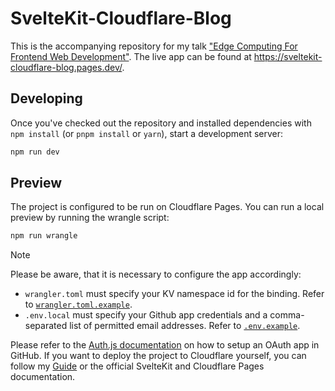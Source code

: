 # SvelteKit-Cloudflare-Blog

This is the accompanying repository for my talk ["Edge Computing For Frontend Web Development"](https://slides.com/nilsroehrig/edge-computing-for-frontend-web-development-ijs-munich-2023). The live app can be found at https://sveltekit-cloudflare-blog.pages.dev/.

## Developing

Once you've checked out the repository and installed dependencies with `npm install` (or `pnpm install` or `yarn`), start a development server:

```bash
npm run dev
```

## Preview

The project is configured to be run on Cloudflare Pages. You can run a local preview by running the wrangle script:

```bash
npm run wrangle
```

> [!NOTE]
> Please be aware, that it is necessary to configure the app accordingly:
> - `wrangler.toml` must specify your KV namespace id for the binding. Refer to [`wrangler.toml.example`](./wrangler.toml.example).
> - `.env.local` must specify your Github app credentials and a comma-separated list of permitted email addresses. Refer to [`.env.example`](./.env.example).

Please refer to the [Auth.js documentation](https://authjs.dev/getting-started/oauth-tutorial?frameworks=sveltekit) on how to setup an OAuth app in GitHub. If you want to deploy the project to Cloudflare yourself, you can follow my [Guide](https://nilsroehrig.github.io/sveltekit/cloudflare/edge/2022/09/09/setting-up-cloudflare-pages-with-sveltekit.html) or the official SvelteKit and Cloudflare Pages documentation.
